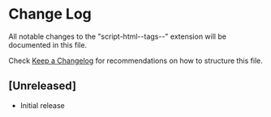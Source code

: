 # Change Log

All notable changes to the "script-html--tags--" extension will be documented in this file.

Check [Keep a Changelog](http://keepachangelog.com/) for recommendations on how to structure this file.

## [Unreleased]

- Initial release
